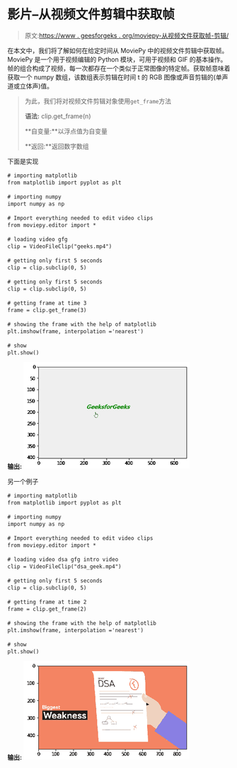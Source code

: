 # 影片–从视频文件剪辑中获取帧

> 原文:[https://www . geesforgeks . org/moviepy-从视频文件获取帧-剪辑/](https://www.geeksforgeeks.org/moviepy-getting-frame-from-video-file-clip/)

在本文中，我们将了解如何在给定时间从 MoviePy 中的视频文件剪辑中获取帧。MoviePy 是一个用于视频编辑的 Python 模块，可用于视频和 GIF 的基本操作。帧的组合构成了视频，每一次都存在一个类似于正常图像的特定帧。获取帧意味着获取一个 numpy 数组，该数组表示剪辑在时间 t 的 RGB 图像或声音剪辑的(单声道或立体声)值。

> 为此，我们将对视频文件剪辑对象使用`get_frame`方法
> 
> **语法:** clip.get_frame(n)
> 
> **自变量:**以浮点值为自变量
> 
> **返回:**返回数字数组

下面是实现

```
# importing matplotlib
from matplotlib import pyplot as plt

# importing numpy
import numpy as np

# Import everything needed to edit video clips
from moviepy.editor import *

# loading video gfg
clip = VideoFileClip("geeks.mp4")

# getting only first 5 seconds
clip = clip.subclip(0, 5)

# getting only first 5 seconds 
clip = clip.subclip(0, 5) 

# getting frame at time 3
frame = clip.get_frame(3)

# showing the frame with the help of matplotlib
plt.imshow(frame, interpolation ='nearest')

# show
plt.show()
```

**输出:**
![](img/a2fc6367ed50877bc4226d1342567025.png)

另一个例子

```
# importing matplotlib
from matplotlib import pyplot as plt

# importing numpy
import numpy as np

# Import everything needed to edit video clips 
from moviepy.editor import *

# loading video dsa gfg intro video 
clip = VideoFileClip("dsa_geek.mp4") 

# getting only first 5 seconds
clip = clip.subclip(0, 5)

# getting frame at time 2
frame = clip.get_frame(2)

# showing the frame with the help of matplotlib
plt.imshow(frame, interpolation ='nearest')

# show
plt.show()
```

**输出:**
![](img/bcfd94dc4c355a3d0452e3cd3d625efd.png)